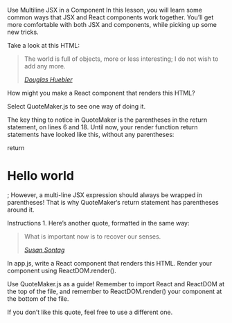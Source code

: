 Use Multiline JSX in a Component
In this lesson, you will learn some common ways that JSX and React components work together. You’ll get more comfortable with both JSX and components, while picking up some new tricks.

Take a look at this HTML:

<blockquote>
  <p>
    The world is full of objects, more or less interesting; I do not wish to add any more.
  </p>
  <cite>
    <a target="_blank"
      href="https://en.wikipedia.org/wiki/Douglas_Huebler">
      Douglas Huebler
    </a>
  </cite>
</blockquote>
How might you make a React component that renders this HTML?

Select QuoteMaker.js to see one way of doing it.

The key thing to notice in QuoteMaker is the parentheses in the return statement, on lines 6 and 18. Until now, your render function return statements have looked like this, without any parentheses:

return <h1>Hello world</h1>;
However, a multi-line JSX expression should always be wrapped in parentheses! That is why QuoteMaker‘s return statement has parentheses around it.

Instructions
1.
Here’s another quote, formatted in the same way:

<blockquote>
  <p>
    What is important now is to recover our senses.
  </p>
  <cite>
    <a target="_blank"
      href="https://en.wikipedia.org/wiki/Susan_Sontag">
      Susan Sontag
    </a>
  </cite>
</blockquote>
In app.js, write a React component that renders this HTML. Render your component using ReactDOM.render().

Use QuoteMaker.js as a guide! Remember to import React and ReactDOM at the top of the file, and remember to ReactDOM.render() your component at the bottom of the file.

If you don’t like this quote, feel free to use a different one.
